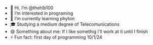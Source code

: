 - 👋 Hi, I’m @thehlb100
- 👀 I’m interested in programing
- 🌱 I’m currently learning phyton
- 🎓 Studying a medium degree of Telecomunications 
- 😄 Something about me: If I like somethig I'll work at it until I finish
- ⚡ Fun fact: first day of programming 10/1/24
<!---
thehlb100/thehlb100 is a ✨ special ✨ repository because its `README.md` (this file) appears on your GitHub profile.
You can click the Preview link to take a look at your changes.
--->

